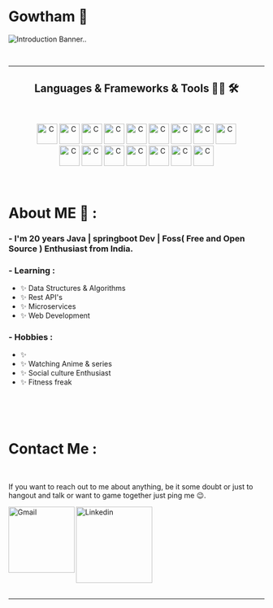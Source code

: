 
# Gowtham 👋

<div align="center">
<!-- <img hight="300" width="700" alt="GIF" align="center" src="https://media.giphy.com/media/gVlgj80ZLp9yo/giphy.gif"> -->
</div>
<img src="https://media.giphy.com/media/zKRlxWqdP4NTok3Ppl/giphy.gif" alt="Introduction Banner.." style="text-align: center; margin-bottom: 30px;" />
<hr>
<h2 align="center"> Languages & Frameworks & Tools 👨‍💻 🛠</h2>
<br>
<p align="center">
  <img title="C" height="40" src="https://github.com/Mathwog2003/Mathwog2003/blob/main/img/java.png">
  <img title="C" height="40" src="https://github.com/Mathwog2003/Mathwog2003/blob/main/img/springboot.png">
  <img title="C" height="40" src="https://github.com/Mathwog2003/Mathwog2003/blob/main/img/linux.png">
   <img title="C" height="40" src="https://github.com/Mathwog2003/Mathwog2003/blob/main/img/git.png">
    <img title="C" height="40" src="https://github.com/Mathwog2003/Mathwog2003/blob/main/img/restapi.png">
     <img title="C" height="40" src="https://github.com/Mathwog2003/Mathwog2003/blob/main/img/sql.png">
      <img title="C" height="40" src="https://github.com/Mathwog2003/Mathwog2003/blob/main/img/html.png">
       <img title="C" height="40" src="https://github.com/Mathwog2003/Mathwog2003/blob/main/img/css.png">
        <img title="C" height="40" src="https://github.com/Mathwog2003/Mathwog2003/blob/main/img/js.png">
        </br>
         <img title="C" height="40" src="https://github.com/Mathwog2003/Mathwog2003/blob/main/img/react.png">
          <img title="C" height="40" src="https://github.com/Mathwog2003/Mathwog2003/blob/main/img/github.png">
           <img title="C" height="40" src="https://github.com/Mathwog2003/Mathwog2003/blob/main/img/gitlab.png">
            <img title="C" height="40" src="https://github.com/Mathwog2003/Mathwog2003/blob/main/img/ubunutu.png">
             <img title="C" height="40" src="https://github.com/Mathwog2003/Mathwog2003/blob/main/img/maven.png">
              <img title="C" height="40" src="https://github.com/Mathwog2003/Mathwog2003/blob/main/img/gradle.png">
              <img title="C" height="40" src="https://github.com/Mathwog2003/Mathwog2003/blob/main/img/junit.png">


</br>
</br>
</br>


# About ME 💬 :

### - I'm 20 years  Java | springboot Dev | Foss( Free and Open Source ) Enthusiast from India.



### - Learning :
- ✨ Data Structures & Algorithms
- ✨ Rest API's
- ✨ Microservices
- ✨ Web Development

### - Hobbies : 
- ✨ 
- ✨ Watching Anime & series
- ✨ Social culture Enthusiast
- ✨ Fitness freak

</br>
</br>
</br>





<p align="center">


# Contact Me :

<p>
 </br>



If you want to reach out to me about anything, be it some doubt or just to hangout and talk or want to game together just ping me 😉.

<a href="mailto:gowthamdev2003@gmail.com">
 <img align="left" alt="Gmail" width="130" hight="100" src="https://github.com/Xx-Ashutosh-xX/Xx-Ashutosh-xX/blob/master/assets/icons/gmail.png" />
</a>
<a href="https://www.linkedin.com/in/gowtham-s-698109214/">
  <img align="left" alt="Linkedin" width="150" hight="100" src="https://github.com/Xx-Ashutosh-xX/Xx-Ashutosh-xX/blob/master/assets/icons/linkedin.png" />
</br>
</br>

 </p>
 

</br>
</br>
</br>
</br>
</br>
</br>
</br>





*************
